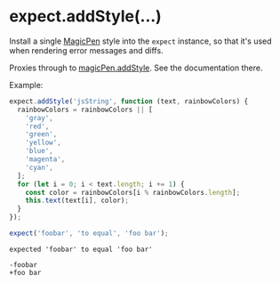 # expect.addStyle(...)

Install a single [MagicPen](https://github.com/sunesimonsen/magicpen) style into the
`expect` instance, so that it's used when rendering error messages and diffs.

Proxies through to [magicPen.addStyle](https://github.com/sunesimonsen/magicpen#addstylestyle-handler).
See the documentation there.

Example:

```js
expect.addStyle('jsString', function (text, rainbowColors) {
  rainbowColors = rainbowColors || [
    'gray',
    'red',
    'green',
    'yellow',
    'blue',
    'magenta',
    'cyan',
  ];
  for (let i = 0; i < text.length; i += 1) {
    const color = rainbowColors[i % rainbowColors.length];
    this.text(text[i], color);
  }
});

expect('foobar', 'to equal', 'foo bar');
```

```output
expected 'foobar' to equal 'foo bar'

-foobar
+foo bar
```
